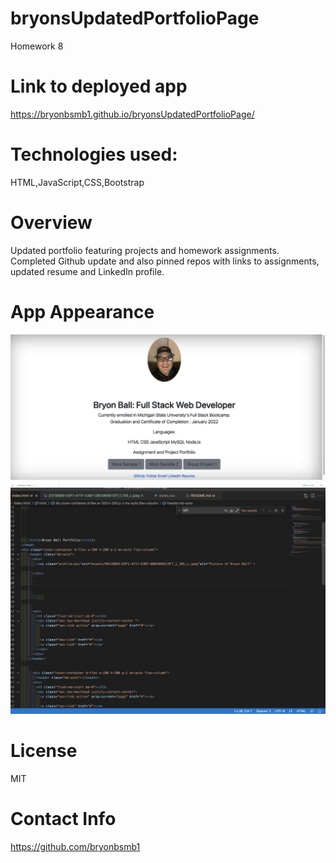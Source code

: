 # bryonsUpdatedPortfolioPage
Homework 8

# Link to deployed app
https://bryonbsmb1.github.io/bryonsUpdatedPortfolioPage/

# Technologies used:
HTML,JavaScript,CSS,Bootstrap

# Overview
Updated portfolio featuring projects and homework assignments. Completed Github update and also pinned repos with links to assignments, updated resume and LinkedIn profile.

# App Appearance 
![""](Assets/885EC6D8-D94B-48C5-B2F7-30B2C9B9F059_1_105_c.jpeg)
![""](Assets/0E74431A-A9BF-4970-B50F-94B1836CB674_1_105_c.jpeg)


# License
MIT
 
# Contact Info
https://github.com/bryonbsmb1












